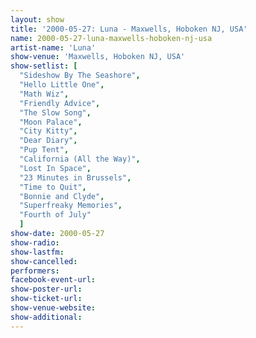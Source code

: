 ```yaml
---
layout: show
title: '2000-05-27: Luna - Maxwells, Hoboken NJ, USA'
name: 2000-05-27-luna-maxwells-hoboken-nj-usa
artist-name: 'Luna'
show-venue: 'Maxwells, Hoboken NJ, USA'
show-setlist: [
  "Sideshow By The Seashore",
  "Hello Little One",
  "Math Wiz",
  "Friendly Advice",
  "The Slow Song",
  "Moon Palace",
  "City Kitty",
  "Dear Diary",
  "Pup Tent",
  "California (All the Way)",
  "Lost In Space",
  "23 Minutes in Brussels",
  "Time to Quit",
  "Bonnie and Clyde",
  "Superfreaky Memories",
  "Fourth of July"
  ]
show-date: 2000-05-27
show-radio: 
show-lastfm: 
show-cancelled: 
performers: 
facebook-event-url: 
show-poster-url: 
show-ticket-url: 
show-venue-website: 
show-additional: 
---
```


